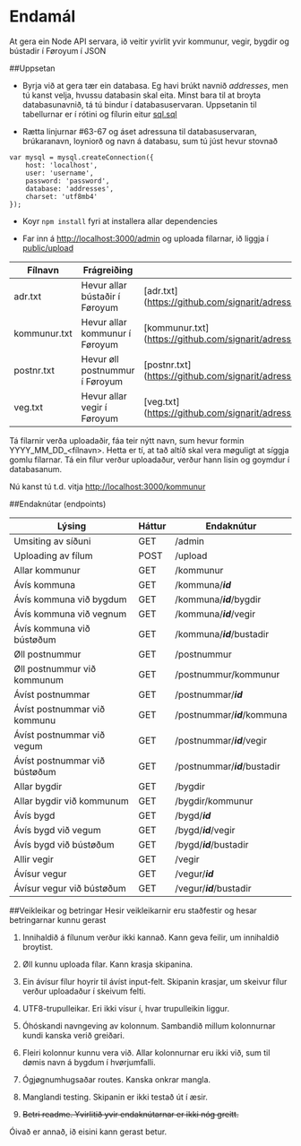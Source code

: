 # Endamál
At gera ein Node API servara, ið veitir yvirlit yvir kommunur, vegir, bygdir og bústadir í Føroyum í JSON

##Uppsetan
* Byrja við at gera tær ein databasa. Eg havi brúkt navnið *addresses*, men tú kanst velja, hvussu databasin skal eita. Minst bara til at broyta databasunavnið, tá tú bindur í databasuservaran. Uppsetanin til tabellurnar er í rótini og fílurin eitur [sql.sql](https://github.com/signarit/adressur/blob/master/sql.sql)

* Rætta linjurnar \#63-67 og áset adressuna til databasuservaran, brúkaranavn, loyniorð og navn á databasu, sum tú júst hevur stovnað 
```
var mysql = mysql.createConnection({
	host: 'localhost',
	user: 'username',
	password: 'password',
	database: 'addresses',
	charset: 'utf8mb4'
});
```
* Koyr ```npm install``` fyri at installera allar dependencies

* Far inn á [http://localhost:3000/admin](http://localhost:3000/admin) og uploada fílarnar, ið liggja í [public/upload](https://github.com/signarit/adressur/tree/master/public/upload) 

| Fílnavn | Frágreiðing | Leinkja |
--- | --- | ---
adr.txt | Hevur allar bústaðir í Føroyum | [adr.txt] (https://github.com/signarit/adressur/blob/master/public/upload/adr.txt)
kommunur.txt | Hevur allar kommunur í Føroyum | [kommunur.txt] (https://github.com/signarit/adressur/blob/master/public/upload/kommunur.txt)
postnr.txt | Hevur øll postnummur í Føroyum | [postnr.txt] (https://github.com/signarit/adressur/blob/master/public/upload/postnr.txt)
veg.txt | Hevur allar vegir í Føroyum | [veg.txt] (https://github.com/signarit/adressur/blob/master/public/upload/veg.txt)

Tá fílarnir verða uploadaðir, fáa teir nýtt navn, sum hevur formin YYYY_MM_DD_\<fílnavn\>. Hetta er tí, at tað altíð skal vera møguligt at síggja gomlu fílarnar. Tá ein fílur verður uploadaður, verður hann lisin og goymdur í databasanum.

Nú kanst tú t.d. vitja [http://localhost:3000/kommunur](http://localhost:3000/kommunur)

##Endaknútar (endpoints)

| Lýsing | Háttur | Endaknútur
---|---|---
| Umsiting av síðuni | GET | /admin
| Uploading av fílum | POST | /upload
| Allar kommunur | GET | /kommunur
| Ávís kommuna | GET | /kommuna/**_id_**
| Ávís kommuna við bygdum | GET | /kommuna/**_id_**/bygdir
| Ávís kommuna við vegnum | GET | /kommuna/**_id_**/vegir
| Ávís kommuna við bústøðum | GET | /kommuna/**_id_**/bustadir
| Øll postnummur | GET | /postnummur
| Øll postnummur við kommunum | GET | /postnummur/kommunur
| Ávíst postnummar | GET | /postnummar/**_id_**
| Ávíst postnummar við kommunu | GET | /postnummar/**_id_**/kommuna
| Ávíst postnummar við vegum | GET | /postnummar/**_id_**/vegir
| Ávíst postnummar við bústøðum | GET | /postnummar/**_id_**/bustadir
| Allar bygdir | GET | /bygdir
| Allar bygdir við kommunum | GET | /bygdir/kommunur
| Ávís bygd | GET | /bygd/**_id_**
| Ávís bygd við vegum | GET | /bygd/**_id_**/vegir
| Ávís bygd við bústøðum | GET | /bygd/**_id_**/bustadir
| Allir vegir | GET | /vegir
| Ávísur vegur | GET | /vegur/**_id_**
| Ávísur vegur við bústøðum | GET | /vegur/**_id_**/bustadir

##Veikleikar og betringar
Hesir veikleikarnir eru staðfestir og hesar betringarnar kunnu gerast

1. Innihaldið á fílunum verður ikki kannað. Kann geva feilir, um innihaldið broytist.

2. Øll kunnu uploada fílar. Kann krasja skipanina.

3. Ein ávísur fílur hoyrir til ávíst input-felt. Skipanin krasjar, um skeivur fílur verður uploadaður í skeivum felti.

4. UTF8-trupulleikar. Eri ikki vísur í, hvar trupulleikin liggur.

5. Óhóskandi navngeving av kolonnum. Sambandið millum kolonnurnar kundi kanska verið greiðari.

6. Fleiri kolonnur kunnu vera við. Allar kolonnurnar eru ikki við, sum til dømis navn á bygdum í hvørjumfalli.

7. Ógjøgnumhugsaðar routes. Kanska onkrar mangla.

8. Manglandi testing. Skipanin er ikki testað út í æsir.

9. ~~Betri readme. Yvirlitið yvir endaknútarnar er ikki nóg greitt.~~

Óivað er annað, ið eisini kann gerast betur.
